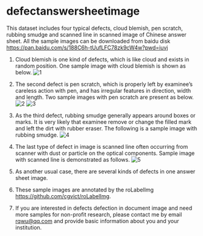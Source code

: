 # defectanswersheetimage
This dataset includes four typical defects, cloud blemish, pen scratch, rubbing smudge and scanned line in scanned image of Chinese answer sheet. All the sample images can be downloaded from baidu disk https://pan.baidu.com/s/188C6h-tUufLFC78zk9cW4w?pwd=iuvj

1. Cloud blemish is one kind of defects, which is like cloud and exists in random position. One sample image with cloud blemish is shown as below. 
![1](https://github.com/user-attachments/assets/38338736-d611-4541-8427-c982178f7d5e)

3. The second defect is pen scratch, which is properly left by examinee’s careless action with pen, and has irregular features in direction, width and length. Two sample images with pen scratch are present as below. 
 ![2](https://github.com/user-attachments/assets/bdb95eff-7203-4b15-9b15-11b29d398c6c) 
 ![3](https://github.com/user-attachments/assets/057ef6ba-5def-447b-8fbc-0bc2141f6fc7)

4. As the third defect, rubbing smudge generally appears around boxes or marks. It is very likely that examinee remove or change the filled mark and left the dirt with rubber eraser. The following is a sample image with rubbing smudge.
![4](https://github.com/user-attachments/assets/ffbd0e94-93ce-4aaa-950e-4f2b50daac82)

5. The last type of defect in image is scanned line often occurring from scanner with dust or particle on the optical components. Sample image with scanned line is demonstrated as follows. 
 ![5](https://github.com/user-attachments/assets/271aabd6-da2e-4c23-9412-cd972ba27dde)

6. As another usual case, there are several kinds of defects in one answer sheet image.
7. These sample images are annotated by the roLabelImg https://github.com/cgvict/roLabelImg.
8. If you are interested in defects defection in document image and need more samples for non-profit research, please contact me by email rqwu@qq.com and provide basic information about you and your institution.
